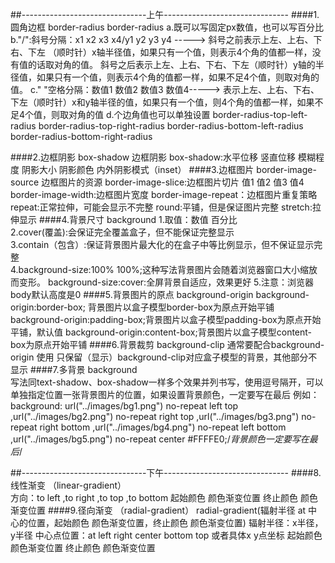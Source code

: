##-------------------------------上午------------------------------- 
####1.圆角边框 border-radius 
	border-radius
	a.既可以写固定px数值，也可以写百分比
    b."/":斜号分隔：x1 x2 x3 x4/y1 y2 y3 y4 -----> 
	  斜号之前表示上左、上右、下右、下左 （顺时针）x轴半径值，如果只有一个值，则表示4个角的值都一样，没有值的话取对角的值。 
	  斜号之后表示上左、上右、下右、下左（顺时针）y轴的半径值，如果只有一个值，则表示4个角的值都一样，如果不足4个值，则取对角的值。
    c." "空格分隔：数值1 数值2 数值3 数值4-----> 
	  表示上左、上右、下右、下左（顺时针）x和y轴半径的值，如果只有一个值，则4个角的值都一样，如果不足4个值，则取对角的值 
	d.个边角值也可以单独设置 
	border-radius-top-left-radius 
	border-radius-top-right-radius 
	border-radius-bottom-left-radius 
	border-radius-bottom-right-radius 

####2.边框阴影 box-shadow
      边框阴影
      box-shadow:水平位移 竖直位移 模糊程度 阴影大小 阴影颜色 内外阴影模式（inset） 
####3.边框图片 
      border-image-source 边框图片的资源
      border-image-slice:边框图片切片 值1 值2 值3 值4
      border-image-width:边框图片宽度
      border-image-repeat：边框图片重复策略
          repeat:正常拉伸，可能会显示不完整
          round:平铺，但是保证图片完整
          stretch:拉伸显示 
####4.背景尺寸 background 
	1.取值：数值 百分比  
	2.cover(覆盖):会保证完全覆盖盒子，但不能保证完整显示  
	3.contain（包含）:保证背景图片最大化的在盒子中等比例显示，但不保证显示完整  
	4.background-size:100% 100%;这种写法背景图片会随着浏览器窗口大小缩放而变形。
      background-size:cover:全屏背景自适应，效果更好 
	5.注意：浏览器body默认高度是0 
####5.背景图片的原点 background-origin
     background-origin:border-box; 背景图片以盒子模型border-box为原点开始平铺
     background-origin:padding-box;背景图片以盒子模型padding-box为原点开始平铺，默认值
     background-origin:content-box;背景图片以盒子模型content-box为原点开始平铺 
####6.背景裁剪 background-clip 通常要配合background-origin 使用 
	只保留（显示）background-clip对应盒子模型的背景，其他部分不显示 
####7.多背景 background   
      写法同text-shadow、box-shadow一样多个效果并列书写，使用逗号隔开，可以单独指定位置一张背景图片的位置，如果设置背景颜色，一定要写在最后
      例如：background: url("../images/bg1.png") no-repeat left top
                        ,url("../images/bg2.png") no-repeat right top
                        ,url("../images/bg3.png") no-repeat right bottom
                        ,url("../images/bg4.png") no-repeat left bottom
                        ,url("../images/bg5.png") no-repeat center #FFFFE0;/*背景颜色一定要写在最后*/ 

##-------------------------------下午------------------------------- 
####8.线性渐变 （linear-gradient）  
      方向：to left ,to right ,to top ,to bottom
      起始颜色 颜色渐变位置
      终止颜色 颜色渐变位置
####9.径向渐变 （radial-gradient）
     radial-gradient(辐射半径 at 中心的位置，起始颜色 颜色渐变位置，终止颜色 颜色渐变位置)
     辐射半径：x半径，y半径
     中心点位置：at left right center bottom top   或者具体x y点坐标
     起始颜色   颜色渐变位置
     终止颜色   颜色渐变位置

